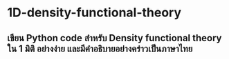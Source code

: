 # 1D-density-functional-theory
## เขียน Python code สำหรับ Density functional theory ใน 1 มิติ อย่างง่าย และมีคำอธิบายอย่างคร่าวเป็นภาษาไทย
